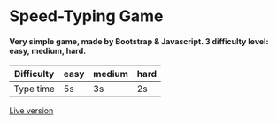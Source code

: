 # Speed-Typing Game

#### Very simple game, made by Bootstrap & Javascript. 3 difficulty level: easy, medium, hard.


|Difficulty|easy   |medium   |hard |
|----------|-------|---------|-----|
|Type time | 5s    | 3s      | 2s  |

[Live version](https://speedtype.netlify.com/)


